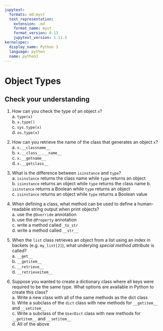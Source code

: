 ```yaml
---
jupytext:
  formats: md:myst
  text_representation:
    extension: .md
    format_name: myst
    format_version: 0.13
    jupytext_version: 1.11.5
kernelspec:
  display_name: Python 3
  language: python
  name: python3
---
```


# Object Types

## Check your understanding

1. How can you check the type of an object `x`?  
	a. `type(x)`  
	b. `x.type()`  
	c. `sys.type(x)`  
	d. `os.type(x)`  

2. How can you retrieve the name of the class that generates an object `x`?  
	a. `x.__classname__`  
	b. `x.__class__.__name__`  
	c. `x.__getname__`  
	d. `x.__getclass__`


3. What is the difference between `isinstance` and `type`?  
	a. `isinstance` returns the class name while `type` returns an object  
	b. `isinstance` returns an object while `type` returns the class name
	b. `isinstance` returns a Boolean while `type` returns an object  
	c. `isinstance` returns an object while `type` returns a Boolean value

4. When defining a class, what method can be used to define a human-readable string output when print objects?  	
	a. use the `@Override` annotation  
	b. use the `@Property` annotation  
	c. write a method called `_to_str`  
	d. write a method called `__str__`  

5. When the `list` class retrieves an object from a list using an index in backets (e.g. `my_list[2]`), what underying *special method attribute* is called?  
	a. `__get__`  
	b. `__getitem__`  
	c. `__retrieve__`  
	d. `__retrieveitem__`  

6. Suppose you wanted to create a dictionary class where all keys were required to be the same type. What options are available in Python to create this class?    
	a. Write a new class with all of the same methods as the dict class  
	b. Write a subclass of the `dict` class with new methods for `__getitem__` and `__setitem__`  
	c. Write a subclass of the `UserDict` class with new methods for `__getitem__` and `__setitem__`  
	d. All of the above  



